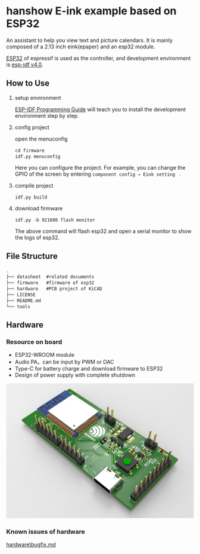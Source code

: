 # hanshow E-ink example based on ESP32

An assistant to help you view text and picture calendars. It is mainly composed of a 2.13 inch eink(epaper) and an esp32 module.

[ESP32](https://www.espressif.com/zh-hans/products/socs/esp32) of espressif is used as the controller, and development environment is [esp-idf v4.0](https://github.com/espressif/esp-idf/tree/release/v4.0).

## How to Use

1. setup environment

   [ESP-IDF Programming Guide](https://docs.espressif.com/projects/esp-idf/en/latest/esp32/get-started/index.html#installation-step-by-step) will teach you to install the development environment step by step.

2. config project

   open the menuconfig

   ```shell
   cd firmware
   idf.py menuconfig
   ```

    Here you can configure the project. For example, you can change the GPIO of the screen by entering `component config → Eink setting ` .

3. compile project

   ```shell
   idf.py build
   ```

4. download firmware

   ```shell
   idf.py -b 921600 flash monitor
   ```

   The above command will flash esp32 and open a serial monitor to show the logs of esp32.

## File Structure

```shell
.
├── datasheet  #related documents
├── firmware   #firmware of esp32
├── hardware   #PCB project of KiCAD
├── LICENSE
├── README.md
└── tools
```



## Hardware

### Resource on board

- ESP32-WROOM module
- Audio PA，can be input by PWM or DAC
- Type-C for battery charge and download firmware to ESP32
- Design of power supply with complete shutdown

![epaper.0](hardware/rendering/epaper.0.jpg)



### Known issues of hardware

[hardware\bugfix.md](hardware/bugfix.md)

